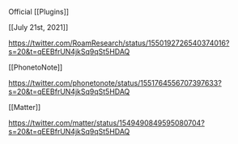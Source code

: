 Official [[Plugins]]

[[July 21st, 2021]]

https://twitter.com/RoamResearch/status/1550192726540374016?s=20&t=qEEBfrUN4jkSq9qSt5HDAQ

[[PhonetoNote]]

https://twitter.com/phonetonote/status/1551764556707397633?s=20&t=qEEBfrUN4jkSq9qSt5HDAQ

[[Matter]]

https://twitter.com/matter/status/1549490849595080704?s=20&t=qEEBfrUN4jkSq9qSt5HDAQ

